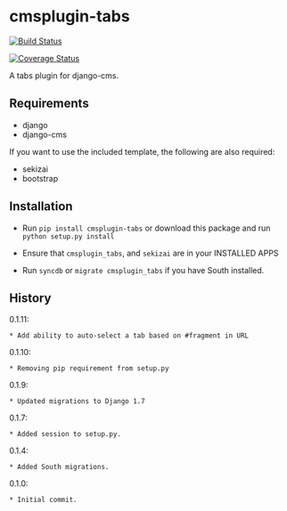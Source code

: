 cmsplugin-tabs
==========================

[![Build Status](https://travis-ci.org/nimbis/cmsplugin-tabs.svg?branch=master)](https://travis-ci.org/nimbis/cmsplugin-tabs)

[![Coverage Status](https://coveralls.io/repos/nimbis/cmsplugin-tabs/badge.svg?branch=master&service=github)](https://coveralls.io/github/nimbis/cmsplugin-tabs?branch=master)



A tabs plugin for django-cms.

Requirements
------------

* django
* django-cms

If you want to use the included template, the following are also required:
* sekizai
* bootstrap

Installation
------------

* Run `pip install cmsplugin-tabs` or download this package and run `python setup.py install`

* Ensure that `cmsplugin_tabs`, and `sekizai` are in your INSTALLED APPS

* Run `syncdb` or `migrate cmsplugin_tabs` if you have South installed.

History
-------

0.1.11:

    * Add ability to auto-select a tab based on #fragment in URL

0.1.10:

    * Removing pip requirement from setup.py

0.1.9:

    * Updated migrations to Django 1.7

0.1.7:

    * Added session to setup.py.

0.1.4:

    * Added South migrations.

0.1.0:

    * Initial commit.

